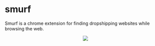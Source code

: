 # smurf

Smurf is a chrome extension for finding dropshipping websites while browsing the web.

<div align="center">
    <img src="https://www.stickees.com/files/cartoon/the-smurfs/2284-smurf-sticker.png">
</div>
